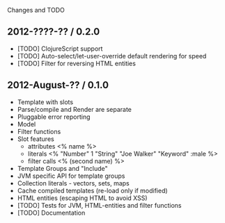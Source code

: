 Changes and TODO


## 2012-????-?? / 0.2.0

* [TODO] ClojureScript support
* [TODO] Auto-select/let-user-override default rendering for speed
* [TODO] Filter for reversing HTML entities


## 2012-August-?? / 0.1.0

* Template with slots
* Parse/compile and Render are separate
* Pluggable error reporting
* Model
* Filter functions
* Slot features
    * attributes   <% name %>
    * literals     <% "Number" 1 "String" "Joe Walker" "Keyword" :male %>
    * filter calls <% (second name) %>
* Template Groups and "Include"
* JVM specific API for template groups
* Collection literals - vectors, sets, maps
* Cache compiled templates (re-load only if modified)
* HTML entities (escaping HTML to avoid XSS)
* [TODO] Tests for JVM, HTML-entities and filter functions
* [TODO] Documentation